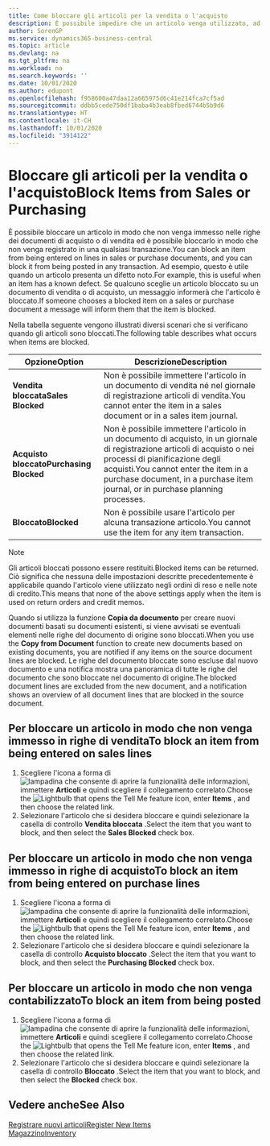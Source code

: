 ```yaml
---
title: Come bloccare gli articoli per la vendita o l'acquisto
description: È possibile impedire che un articolo venga utilizzato, ad esempio, nei documenti di vendita o di acquisto.
author: SorenGP
ms.service: dynamics365-business-central
ms.topic: article
ms.devlang: na
ms.tgt_pltfrm: na
ms.workload: na
ms.search.keywords: ''
ms.date: 10/01/2020
ms.author: edupont
ms.openlocfilehash: f958600a47daa12a665975d6c41e214fca7cf5ad
ms.sourcegitcommit: ddbb5cede750df1baba4b3eab8fbed6744b5b9d6
ms.translationtype: HT
ms.contentlocale: it-CH
ms.lasthandoff: 10/01/2020
ms.locfileid: "3914122"
---
```

# <a name="block-items-from-sales-or-purchasing"></a><span data-ttu-id="47fcc-103">Bloccare gli articoli per la vendita o l'acquisto</span><span class="sxs-lookup"><span data-stu-id="47fcc-103">Block Items from Sales or Purchasing</span></span>
<span data-ttu-id="47fcc-104">È possibile bloccare un articolo in modo che non venga immesso nelle righe dei documenti di acquisto o di vendita ed è possibile bloccarlo in modo che non venga registrato in una qualsiasi transazione.</span><span class="sxs-lookup"><span data-stu-id="47fcc-104">You can block an item from being entered on lines in sales or purchase documents, and you can block it from being posted in any transaction.</span></span> <span data-ttu-id="47fcc-105">Ad esempio, questo è utile quando un articolo presenta un difetto noto.</span><span class="sxs-lookup"><span data-stu-id="47fcc-105">For example, this is useful when an item has a known defect.</span></span> <span data-ttu-id="47fcc-106">Se qualcuno sceglie un articolo bloccato su un documento di vendita o di acquisto, un messaggio informerà che l'articolo è bloccato.</span><span class="sxs-lookup"><span data-stu-id="47fcc-106">If someone chooses a blocked item on a sales or purchase document a message will inform them that the item is blocked.</span></span>

<span data-ttu-id="47fcc-107">Nella tabella seguente vengono illustrati diversi scenari che si verificano quando gli articoli sono bloccati.</span><span class="sxs-lookup"><span data-stu-id="47fcc-107">The following table describes what occurs when items are blocked.</span></span>  

|<span data-ttu-id="47fcc-108">Opzione</span><span class="sxs-lookup"><span data-stu-id="47fcc-108">Option</span></span>|<span data-ttu-id="47fcc-109">Descrizione</span><span class="sxs-lookup"><span data-stu-id="47fcc-109">Description</span></span>|  
|--------------------|------------|  
|<span data-ttu-id="47fcc-110">**Vendita bloccata**</span><span class="sxs-lookup"><span data-stu-id="47fcc-110">**Sales Blocked**</span></span>|<span data-ttu-id="47fcc-111">Non è possibile immettere l'articolo in un documento di vendita né nel giornale di registrazione articoli di vendita.</span><span class="sxs-lookup"><span data-stu-id="47fcc-111">You cannot enter the item in a sales document or in a sales item journal.</span></span>|  
|<span data-ttu-id="47fcc-112">**Acquisto bloccato**</span><span class="sxs-lookup"><span data-stu-id="47fcc-112">**Purchasing Blocked**</span></span>|<span data-ttu-id="47fcc-113">Non è possibile immettere l'articolo in un documento di acquisto, in un giornale di registrazione articoli di acquisto o nei processi di pianificazione degli acquisti.</span><span class="sxs-lookup"><span data-stu-id="47fcc-113">You cannot enter the item in a purchase document, in a purchase item journal, or in purchase planning processes.</span></span>|  
|<span data-ttu-id="47fcc-114">**Bloccato**</span><span class="sxs-lookup"><span data-stu-id="47fcc-114">**Blocked**</span></span>|<span data-ttu-id="47fcc-115">Non è possibile usare l'articolo per alcuna transazione articolo.</span><span class="sxs-lookup"><span data-stu-id="47fcc-115">You cannot use the item for any item transaction.</span></span>|  

> [!NOTE]
> <span data-ttu-id="47fcc-116">Gli articoli bloccati possono essere restituiti.</span><span class="sxs-lookup"><span data-stu-id="47fcc-116">Blocked items can be returned.</span></span> <span data-ttu-id="47fcc-117">Ciò significa che nessuna delle impostazioni descritte precedentemente è applicabile quando l'articolo viene utilizzato negli ordini di reso e nelle note di credito.</span><span class="sxs-lookup"><span data-stu-id="47fcc-117">This means that none of the above settings apply when the item is used on return orders and credit memos.</span></span>

<span data-ttu-id="47fcc-118">Quando si utilizza la funzione **Copia da documento** per creare nuovi documenti basati su documenti esistenti, si viene avvisati se eventuali elementi nelle righe del documento di origine sono bloccati.</span><span class="sxs-lookup"><span data-stu-id="47fcc-118">When you use the **Copy from Document** function to create new documents based on existing documents, you are notified if any items on the source document lines are blocked.</span></span> <span data-ttu-id="47fcc-119">Le righe del documento bloccate sono escluse dal nuovo documento e una notifica mostra una panoramica di tutte le righe del documento che sono bloccate nel documento di origine.</span><span class="sxs-lookup"><span data-stu-id="47fcc-119">The blocked document lines are excluded from the new document, and a notification shows an overview of all document lines that are blocked in the source document.</span></span>

## <a name="to-block-an-item-from-being-entered-on-sales-lines"></a><span data-ttu-id="47fcc-120">Per bloccare un articolo in modo che non venga immesso in righe di vendita</span><span class="sxs-lookup"><span data-stu-id="47fcc-120">To block an item from being entered on sales lines</span></span>  
1.  <span data-ttu-id="47fcc-121">Scegliere l'icona a forma di ![lampadina che consente di aprire la funzionalità delle informazioni](media/ui-search/search_small.png "Informazioni sull'operazione che si desidera eseguire"), immettere **Articoli** e quindi scegliere il collegamento correlato.</span><span class="sxs-lookup"><span data-stu-id="47fcc-121">Choose the ![Lightbulb that opens the Tell Me feature](media/ui-search/search_small.png "Tell me what you want to do") icon, enter **Items** , and then choose the related link.</span></span>  
2.  <span data-ttu-id="47fcc-122">Selezionare l'articolo che si desidera bloccare e quindi selezionare la casella di controllo **Vendita bloccata** .</span><span class="sxs-lookup"><span data-stu-id="47fcc-122">Select the item that you want to block, and then select the **Sales Blocked** check box.</span></span>  

## <a name="to-block-an-item-from-being-entered-on-purchase-lines"></a><span data-ttu-id="47fcc-123">Per bloccare un articolo in modo che non venga immesso in righe di acquisto</span><span class="sxs-lookup"><span data-stu-id="47fcc-123">To block an item from being entered on purchase lines</span></span>  
1.  <span data-ttu-id="47fcc-124">Scegliere l'icona a forma di ![lampadina che consente di aprire la funzionalità delle informazioni](media/ui-search/search_small.png "Informazioni sull'operazione che si desidera eseguire"), immettere **Articoli** e quindi scegliere il collegamento correlato.</span><span class="sxs-lookup"><span data-stu-id="47fcc-124">Choose the ![Lightbulb that opens the Tell Me feature](media/ui-search/search_small.png "Tell me what you want to do") icon, enter **Items** , and then choose the related link.</span></span>  
2.  <span data-ttu-id="47fcc-125">Selezionare l'articolo che si desidera bloccare e quindi selezionare la casella di controllo **Acquisto bloccato** .</span><span class="sxs-lookup"><span data-stu-id="47fcc-125">Select the item that you want to block, and then select the **Purchasing Blocked** check box.</span></span>  

## <a name="to-block-an-item-from-being-posted"></a><span data-ttu-id="47fcc-126">Per bloccare un articolo in modo che non venga contabilizzato</span><span class="sxs-lookup"><span data-stu-id="47fcc-126">To block an item from being posted</span></span>
1. <span data-ttu-id="47fcc-127">Scegliere l'icona a forma di ![lampadina che consente di aprire la funzionalità delle informazioni](media/ui-search/search_small.png "Informazioni sull'operazione che si desidera eseguire"), immettere **Articoli** e quindi scegliere il collegamento correlato.</span><span class="sxs-lookup"><span data-stu-id="47fcc-127">Choose the ![Lightbulb that opens the Tell Me feature](media/ui-search/search_small.png "Tell me what you want to do") icon, enter **Items** , and then choose the related link.</span></span>
2. <span data-ttu-id="47fcc-128">Selezionare l'articolo che si desidera bloccare e quindi selezionare la casella di controllo **Bloccato** .</span><span class="sxs-lookup"><span data-stu-id="47fcc-128">Select the item that you want to block, and then select the **Blocked** check box.</span></span>

## <a name="see-also"></a><span data-ttu-id="47fcc-129">Vedere anche</span><span class="sxs-lookup"><span data-stu-id="47fcc-129">See Also</span></span>  
[<span data-ttu-id="47fcc-130">Registrare nuovi articoli</span><span class="sxs-lookup"><span data-stu-id="47fcc-130">Register New Items</span></span>](inventory-how-register-new-items.md)  
[<span data-ttu-id="47fcc-131">Magazzino</span><span class="sxs-lookup"><span data-stu-id="47fcc-131">Inventory</span></span>](inventory-manage-inventory.md)  
